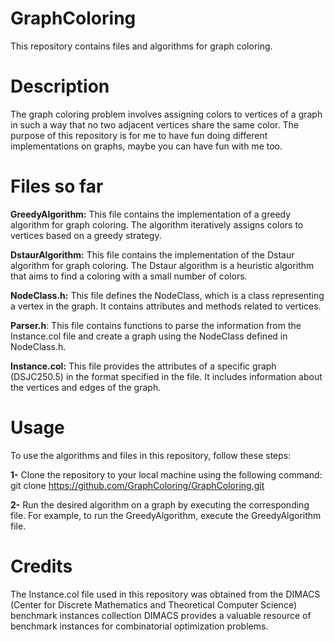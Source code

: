 # GraphColoring
This repository contains files and algorithms for graph coloring.

# Description
The graph coloring problem involves assigning colors to vertices of a graph in such a way that no two adjacent vertices share the same color.
The purpose of this repository is for me to have fun doing different implementations on graphs, maybe you can have fun with me too.

# Files so far
**GreedyAlgorithm:** This file contains the implementation of a greedy algorithm for graph coloring. The algorithm iteratively assigns colors to vertices based on a greedy strategy.

**DstaurAlgorithm:** This file contains the implementation of the Dstaur algorithm for graph coloring. The Dstaur algorithm is a heuristic algorithm that aims to find a coloring with a small number of colors.

**NodeClass.h:** This file defines the NodeClass, which is a class representing a vertex in the graph. It contains attributes and methods related to vertices.

**Parser.h**: This file contains functions to parse the information from the Instance.col file and create a graph using the NodeClass defined in NodeClass.h.

**Instance.col:** This file provides the attributes of a specific graph (DSJC250.5) in the format specified in the file. It includes information about the vertices and edges of the graph.

# Usage

To use the algorithms and files in this repository, follow these steps:

**1-** Clone the repository to your local machine using the following command:
 git clone https://github.com/GraphColoring/GraphColoring.git
 
**2-** Run the desired algorithm on a graph by executing the corresponding file. For example, to run the GreedyAlgorithm, execute the GreedyAlgorithm file.

# Credits
The Instance.col file used in this repository was obtained from the DIMACS (Center for Discrete Mathematics and Theoretical Computer Science) benchmark instances collection
DIMACS provides a valuable resource of benchmark instances for combinatorial optimization problems.
